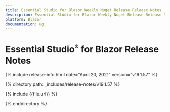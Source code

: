 ```yaml
---
title: Essential Studio for Blazor Weekly Nuget Release Release Notes  
description: Essential Studio for Blazor Weekly Nuget Release Release Notes  
platform: Blazor
documentation: ug
---
```


# Essential Studio<sup style="font-size:70%">&reg;</sup> for Blazor  Release Notes  

{% include release-info.html date="April 20, 2021"  version="v19.1.57" %} 


{% directory path: _includes/release-notes/v19.1.57 %}

{% include {{file.url}} %}

{% enddirectory %}


